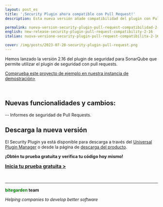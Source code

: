 ```yaml
---
layout: post_es
title: '¡Security Plugin ahora compatible con Pull Request!'
description: Esta nueva versión añade compatibilidad del plugin con Pull Request

permalink: nueva-version-security-plugin-pull-request-compatibilidad-2-16
english: new-release-security-plugin-pull-request-compatibility-2-16
italian: nuova-versione-security-plugin-pull-request-compatibilita-2-16

cover: /img/posts/2023-07-28-security-plugin-pull-request.png
---
```


Hemos lanzado la versión 2.16 del plugin de seguridad para SonarQube que permite utilizar el plugin de seguridad con pull requests.
<br>

[Comprueba este proyecto de ejemplo en nuestra instancia de demostración>](http://sonarqube.bitegarden.com/web_api/api/bitegarden/security)

<br>

## Nuevas funcionalidades y cambios:

-- Informes de seguridad de Pull Requests.

## Descarga la nueva versión

El Security Plugin ya está disponible para descarga a través del [Universal Plugin Manager](/es/sonarqube-upm)  o desde la página de [descarga del producto](/es/sonarqube-security-trial-form).

**¡Obtén tu prueba gratuita y verifica tu código hoy mismo!**

<a href = "/es/sonarqube-security#product-block-center" class = "btn btn-primary btn-call-to-action fancybox" style = "font-weight: bold; font-size: 16px; text-transform : mayúsculas; "> Inicia tu prueba gratuita > </a>

<br/>

---
**<span style="color: green">bitegarden</span> team**

_Helping companies to develop better software_